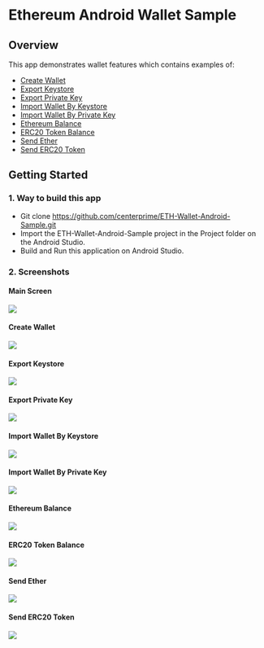 # Ethereum Android Wallet Sample

## Overview 

This app demonstrates wallet features which contains examples of: 
  - [Create Wallet](#create-wallet)
  - [Export Keystore](#export-keystore)
  - [Export Private Key](#export-private-key)
  - [Import Wallet By Keystore](#import-wallet-by-keystore)
  - [Import Wallet By Private Key](#import-wallet-by-private-key)
  - [Ethereum Balance](#ethereum-balance)
  - [ERC20 Token Balance](#erc20-token-balance)
  - [Send Ether](#send-ether)
  - [Send ERC20 Token](#send-erc20-token)

## Getting Started 

### 1. Way to build this app 
- Git clone https://github.com/centerprime/ETH-Wallet-Android-Sample.git 
- Import the ETH-Wallet-Android-Sample project in the Project folder on the Android Studio.
- Build and Run this application on Android Studio. 

### 2. Screenshots

#### Main Screen
<img src="https://centerprime.technology/static/images/github/ethereum android/main_screen.png">

#### Create Wallet 
<img src="https://centerprime.technology/static/images/github/ethereum android/create_wallet.png">

#### Export Keystore
<img src="https://centerprime.technology/static/images/github/ethereum android/export_keystore.png">

#### Export Private Key
<img src="https://centerprime.technology/static/images/github/ethereum android/export_private_key.png">

#### Import Wallet By Keystore
<img src="https://centerprime.technology/static/images/github/ethereum android/import_wallet_by_keystore.png">

#### Import Wallet By Private Key
<img src="https://centerprime.technology/static/images/github/ethereum android/import_wallet_by_private_key.png">

#### Ethereum Balance
<img src="https://centerprime.technology/static/images/github/ethereum android/check_balance.png">

#### ERC20 Token Balance
<img src="https://centerprime.technology/static/images/github/ethereum android/check_token_balance.png">

#### Send Ether
<img src="https://centerprime.technology/static/images/github/ethereum android/send_ether.png">

#### Send ERC20 Token
<img src="https://centerprime.technology/static/images/github/ethereum android/send_erc20_token.png">
